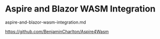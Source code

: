 # Aspire and Blazor WASM Integration

aspire-and-blazor-wasm-integration.md

https://github.com/BenjaminCharlton/Aspire4Wasm